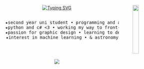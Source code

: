 <div align="center">
<img src="https://github.com/user-attachments/assets/149e17c0-fbd0-4930-89d4-75e77f55f194" width="20%" align="right" />
<a href="https://git.io/typing-svg"><img src="https://readme-typing-svg.demolab.com?font=Orbitron&size=15&duration=4000&pause=300&color=F76EE8&center=true&vCenter=true&multiline=true&repeat=false&width=435&lines=hi+hello!!+im+werix%2C;a+passionate+compsci+student+and+diy+programmer%3AD" alt="Typing SVG" /></a>
<br><br>
<pre>
    ★second year uni student • programming and algorithms course
    ★python and c# <3 • working my way to front-end and back-end
    ★passion for graphic design • learning to develop mobile apps 
    ★interest in machine learning • & astronomy
</pre>
<br><br>
<p align="center">
  <a href="https://skillicons.dev">
    <img src="https://skillicons.dev/icons?i=git,python,cs,java,figma,html,obsidian,ps,vscode," />
  </a>
</p>
</div>

